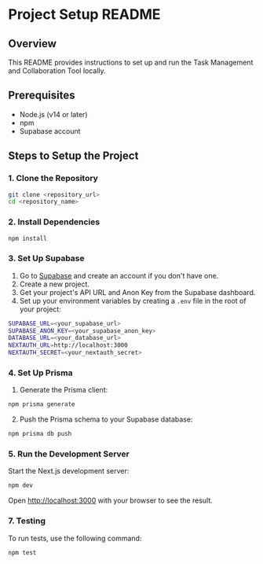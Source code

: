 # Project Setup README

## Overview
This README provides instructions to set up and run the Task Management and Collaboration Tool locally.

## Prerequisites
- Node.js (v14 or later)
- npm
- Supabase account

## Steps to Setup the Project

### 1. Clone the Repository
```bash
git clone <repository_url>
cd <repository_name>
```

### 2. Install Dependencies
```bash
npm install
```

### 3. Set Up Supabase
1. Go to [Supabase](https://supabase.com/) and create an account if you don't have one.
2. Create a new project.
3. Get your project's API URL and Anon Key from the Supabase dashboard.
4. Set up your environment variables by creating a `.env` file in the root of your project:

```bash
SUPABASE_URL=<your_supabase_url>
SUPABASE_ANON_KEY=<your_supabase_anon_key>
DATABASE_URL=<your_database_url>
NEXTAUTH_URL=http://localhost:3000
NEXTAUTH_SECRET=<your_nextauth_secret>
```

### 4. Set Up Prisma
1. Generate the Prisma client:

```bash
npm prisma generate
```

2. Push the Prisma schema to your Supabase database:

```bash
npm prisma db push
```

### 5. Run the Development Server
Start the Next.js development server:

```bash
npm dev
```

Open [http://localhost:3000](http://localhost:3000) with your browser to see the result.

### 7. Testing
To run tests, use the following command:

```bash
npm test
```
